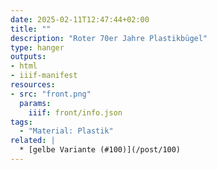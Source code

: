 ```yaml
---
date: 2025-02-11T12:47:44+02:00
title: ""
description: "Roter 70er Jahre Plastikbügel"
type: hanger
outputs:
- html
- iiif-manifest
resources:
- src: "front.png"
  params:
    iiif: front/info.json
tags:
  - "Material: Plastik"
related: |
  * [gelbe Variante (#100)](/post/100)
---
```

